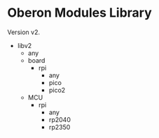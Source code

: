 # Oberon Modules Library

Version v2.

+ libv2
  + any
  + board
    + rpi
      + any
      + pico
      + pico2
  + MCU
    + rpi
      + any
      + rp2040
      + rp2350
